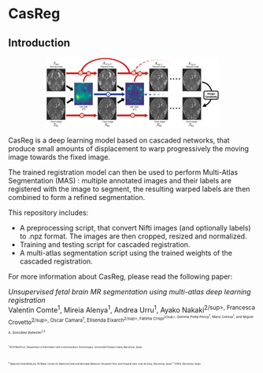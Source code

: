 # CasReg

## Introduction

<p align="center">
  <img src="https://github.com/ValBcn/CasReg/blob/master/images/casc_net.png?raw=true" title="Overview of the cascaded registration method" width=70% height=70%>
</p>


CasReg is a deep learning model based on cascaded networks, that produce small amounts of displacement to warp progressively the moving image towards the fixed image. 

The trained registration model can then be used to perform Multi-Atlas Segmentation (MAS) : multiple annotated images and their labels are registered with the image to segment, the resulting warped labels are then combined to form a refined segmentation.

This repository includes:
  - A preprocessing script, that convert Nifti images (and optionally labels) to .npz format. The images are then cropped, resized and normalized.
  - Training and testing script for cascaded registration.
  - A multi-atlas segmentation script using the trained weights of the cascaded registration.

For more information about CasReg, please read the following paper:

*Unsupervised fetal brain MR segmentation using multi-atlas deep learning registration*\
Valentin Comte<sup>1</sup>, Mireia Alenya<sup>1</sup>, Andrea Urru<sup>1</sup>, Ayako Nakaki<sup>2/sup>, Francesca Crovetto<sup>2/sup>, Oscar Camara<sup>1</sup>, Elisenda Eixarch<sup>2/sup>, Fàtima Crispi<sup>2/sup>, Gemma Piella Fenoy<sup>1</sup>, Mario Ceresa<sup>1</sup>, and Miguel A. González Ballester<sup>1,3<sup>\
<sup>1</sup> BCN MedTech, Department of Information and Communication Technologies, Universitat Pompeu
Fabra, Barcelona, Spain\
<sup>2</sup> Maternal Fetal Medicine, BCNatal, Center for Maternal Fetal and Neonatal Medicine (Hospital Clínic
and Hospital Sant Joan de Déu), Barcelona, Spain
<sup>3</sup> ICREA, Barcelona, Spain

